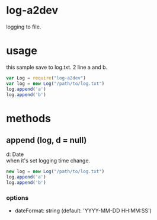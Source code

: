 # log-a2dev

logging to file.

# usage

this sample save to log.txt. 2 line a and b.

```js
var Log = require("log-a2dev")
var log = new Log("/path/to/log.txt")
log.append('a')
log.append('b')
```

# methods

## append (log, d = null)

d: Date  
when it's set logging time change.

```js
new log = new Log("/path/to/log.txt")
log.append('a')
log.append('b')
```

### options

- dateFormat: string (default: 'YYYY-MM-DD HH:MM:SS')

